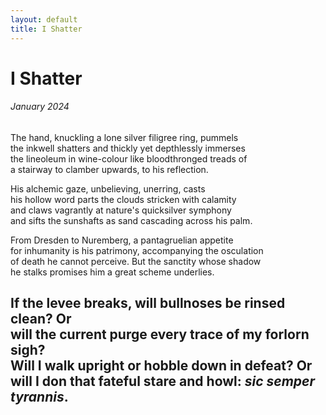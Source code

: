 ```yaml
---
layout: default
title: I Shatter
---
```


# I Shatter
###### January 2024
The hand, knuckling a lone silver filigree ring, pummels <br>
the inkwell shatters and thickly yet depthlessly immerses <br>
the lineoleum in wine-colour like bloodthronged treads of <br>
a stairway to clamber upwards, to his reflection.

His alchemic gaze, unbelieving, unerring, casts <br>
his hollow word parts the clouds stricken with calamity <br>
and claws vagrantly at nature's quicksilver symphony <br>
and sifts the sunshafts as sand cascading across his palm.

From Dresden to Nuremberg, a pantagruelian appetite <br>
for inhumanity is his patrimony, accompanying the osculation <br>
of death he cannot perceive. But the sanctity whose shadow <br>
he stalks promises him a great scheme underlies.

If the levee breaks, will bullnoses be rinsed clean? Or <br>
will the current purge every trace of my forlorn sigh? <br>
Will I walk upright or hobble down in defeat? Or <br>
will I don that fateful stare and howl: *sic semper tyrannis*.
---
